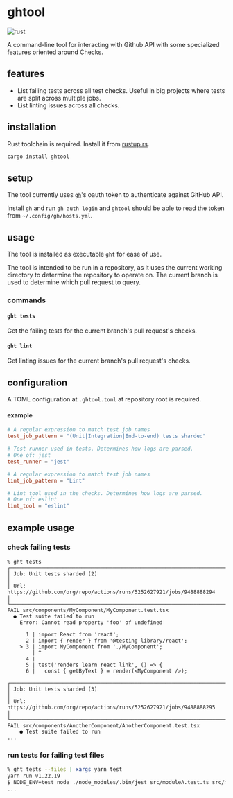 # ghtool

![rust](https://github.com/raine/ghtool/actions/workflows/rust.yml/badge.svg)

A command-line tool for interacting with Github API with some specialized
features oriented around Checks.

## features

- List failing tests across all test checks. Useful in big projects where tests
  are split across multiple jobs.
- List linting issues across all checks.

## installation

Rust toolchain is required. Install it from [rustup.rs](https://rustup.rs/).

```sh
cargo install ghtool
```

## setup

The tool currently uses [`gh`](https://github.com/cli/cli)'s oauth token to
authenticate against GitHub API.

Install `gh` and run `gh auth login` and `ghtool` should be able to read the
token from `~/.config/gh/hosts.yml`.

## usage

The tool is installed as executable `ght` for ease of use.

The tool is intended to be run in a repository, as it uses the current working
directory to determine the repository to operate on. The current branch is used
to determine which pull request to query.

### commands

#### `ght tests`

Get the failing tests for the current branch's pull request's checks.

#### `ght lint`

Get linting issues for the current branch's pull request's checks.

## configuration

A TOML configuration at `.ghtool.toml` at repository root is required.

#### example

```toml
# A regular expression to match test job names
test_job_pattern = "(Unit|Integration|End-to-end) tests sharded"

# Test runner used in tests. Determines how logs are parsed.
# One of: jest
test_runner = "jest"

# A regular expression to match test job names
lint_job_pattern = "Lint"

# Lint tool used in the checks. Determines how logs are parsed.
# One of: eslint
lint_tool = "eslint"
```

## example usage

### check failing tests

```
% ght tests
┌─────────────────────────────────────────────────────────────────────────────┐
│ Job: Unit tests sharded (2)                                                 │
│ Url: https://github.com/org/repo/actions/runs/5252627921/jobs/9488888294    │
└─────────────────────────────────────────────────────────────────────────────┘
FAIL src/components/MyComponent/MyComponent.test.tsx
  ● Test suite failed to run
    Error: Cannot read property 'foo' of undefined

      1 | import React from 'react';
      2 | import { render } from '@testing-library/react';
    > 3 | import MyComponent from './MyComponent';
        | ^
      4 |
      5 | test('renders learn react link', () => {
      6 |   const { getByText } = render(<MyComponent />);

┌─────────────────────────────────────────────────────────────────────────────┐
│ Job: Unit tests sharded (3)                                                 │
│ Url: https://github.com/org/repo/actions/runs/5252627921/jobs/9488888295    │
└─────────────────────────────────────────────────────────────────────────────┘
FAIL src/components/AnotherComponent/AnotherComponent.test.tsx
    ● Test suite failed to run
...
```

### run tests for failing test files

```sh
% ght tests --files | xargs yarn test
yarn run v1.22.19
$ NODE_ENV=test node ./node_modules/.bin/jest src/moduleA.test.ts src/moduleB.test.ts
...
```
